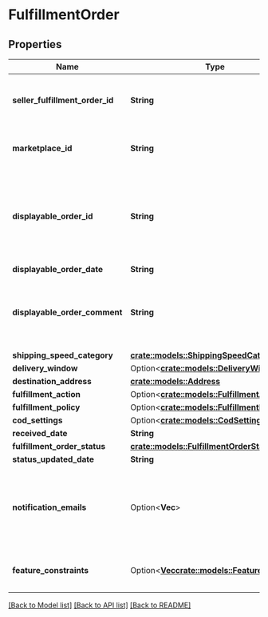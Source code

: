 # FulfillmentOrder

## Properties

Name | Type | Description | Notes
------------ | ------------- | ------------- | -------------
**seller_fulfillment_order_id** | **String** | The fulfillment order identifier submitted with the createFulfillmentOrder operation. | 
**marketplace_id** | **String** | The identifier for the marketplace the fulfillment order is placed against. | 
**displayable_order_id** | **String** | A fulfillment order identifier submitted with the createFulfillmentOrder operation. Displays as the order identifier in recipient-facing materials such as the packing slip. | 
**displayable_order_date** | **String** |  | 
**displayable_order_comment** | **String** | A text block submitted with the createFulfillmentOrder operation. Displays in recipient-facing materials such as the packing slip. | 
**shipping_speed_category** | [**crate::models::ShippingSpeedCategory**](ShippingSpeedCategory.md) |  | 
**delivery_window** | Option<[**crate::models::DeliveryWindow**](DeliveryWindow.md)> |  | [optional]
**destination_address** | [**crate::models::Address**](Address.md) |  | 
**fulfillment_action** | Option<[**crate::models::FulfillmentAction**](FulfillmentAction.md)> |  | [optional]
**fulfillment_policy** | Option<[**crate::models::FulfillmentPolicy**](FulfillmentPolicy.md)> |  | [optional]
**cod_settings** | Option<[**crate::models::CodSettings**](CODSettings.md)> |  | [optional]
**received_date** | **String** |  | 
**fulfillment_order_status** | [**crate::models::FulfillmentOrderStatus**](FulfillmentOrderStatus.md) |  | 
**status_updated_date** | **String** |  | 
**notification_emails** | Option<**Vec<String>**> | A list of email addresses that the seller provides that are used by Amazon to send ship-complete notifications to recipients on behalf of the seller. | [optional]
**feature_constraints** | Option<[**Vec<crate::models::FeatureSettings>**](FeatureSettings.md)> | A list of features and their fulfillment policies to apply to the order. | [optional]

[[Back to Model list]](../README.md#documentation-for-models) [[Back to API list]](../README.md#documentation-for-api-endpoints) [[Back to README]](../README.md)


